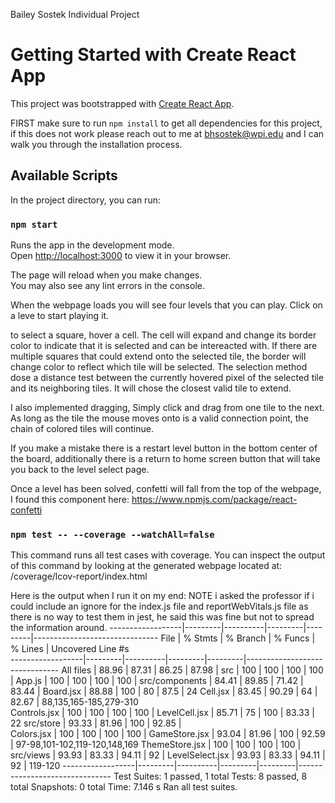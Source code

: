 Bailey Sostek Individual Project

# Getting Started with Create React App

This project was bootstrapped with [Create React App](https://github.com/facebook/create-react-app).

FIRST make sure to run `npm install` to get all dependencies for this project, if this does not work please reach out to me at bhsostek@wpi.edu and I can walk you through the installation process.

## Available Scripts

In the project directory, you can run:

### `npm start`

Runs the app in the development mode.\
Open [http://localhost:3000](http://localhost:3000) to view it in your browser.

The page will reload when you make changes.\
You may also see any lint errors in the console.

When the webpage loads you will see four levels that you can play. Click on a leve to start playing it. 

to select a square, hover a cell. The cell will expand and change its border color to indicate that it is selected and can be intereacted with. If there are multiple squares that could extend onto the selected tile, the border will change color to reflect which tile will be selected. The selection method dose a distance test between the currently hovered pixel of the selected tile and its neighboring tiles. It will chose the closest valid tile to extend. 

I also implemented dragging, Simply click and drag from one tile to the next. As long as the tile the mouse moves onto is a valid connection point, the chain of colored tiles will continue. 

If you make a mistake there is a restart level button in the bottom center of the board, additionally there is a return to home screen button that will take you back to the level select page. 

Once a level has been solved, confetti will fall from the top of the webpage, I found this component here: 
https://www.npmjs.com/package/react-confetti

### `npm test -- --coverage --watchAll=false`

This command runs all test cases with coverage. You can inspect the output of this command by looking at the generated webpage located at: /coverage/lcov-report/index.html

Here is the output when I run it on my end:
NOTE i asked the professor if i could include an ignore for the index.js file and reportWebVitals.js file as there is no way to test them in jest, he said this was fine but not to spread the information around.
------------------|---------|----------|---------|---------|-------------------------------
File              | % Stmts | % Branch | % Funcs | % Lines | Uncovered Line #s                                   
------------------|---------|----------|---------|---------|-------------------------------
All files         |   88.96 |    87.31 |   86.25 |   87.98 | 
 src              |     100 |      100 |     100 |     100 | 
  App.js          |     100 |      100 |     100 |     100 | 
 src/components   |   84.41 |    89.85 |   71.42 |   83.44 | 
  Board.jsx       |   88.88 |      100 |      80 |    87.5 | 24
  Cell.jsx        |   83.45 |    90.29 |      64 |   82.67 | 88,135,165-185,279-310       
  Controls.jsx    |     100 |      100 |     100 |     100 | 
  LevelCell.jsx   |   85.71 |       75 |     100 |   83.33 | 22
 src/store        |   93.33 |    81.96 |     100 |   92.85 |                               
  Colors.jsx      |     100 |      100 |     100 |     100 | 
  GameStore.jsx   |   93.04 |    81.96 |     100 |   92.59 | 97-98,101-102,119-120,148,169
  ThemeStore.jsx  |     100 |      100 |     100 |     100 | 
 src/views        |   93.93 |    83.33 |   94.11 |      92 | 
  LevelSelect.jsx |   93.93 |    83.33 |   94.11 |      92 | 119-120
------------------|---------|----------|---------|---------|-------------------------------
Test Suites: 1 passed, 1 total
Tests:       8 passed, 8 total
Snapshots:   0 total
Time:        7.146 s
Ran all test suites.